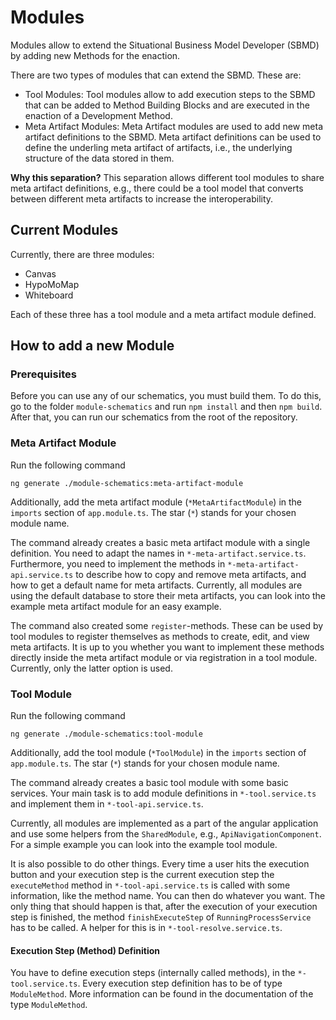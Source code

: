 # Modules

Modules allow to extend the Situational Business Model Developer (SBMD)
by adding new Methods for the enaction.

There are two types of modules that can extend the SBMD. These are:

- Tool Modules: Tool modules allow to add execution steps to the SBMD that
  can be added to Method Building Blocks and are executed in the
  enaction of a Development Method.
- Meta Artifact Modules: Meta Artifact modules are used to add new meta artifact
  definitions to the SBMD. Meta artifact definitions can be used to define the underling
  meta artifact of artifacts, i.e., the underlying structure of the data stored in them.

**Why this separation?** This separation allows different tool modules to
share meta artifact definitions, e.g., there could be a tool model that
converts between different meta artifacts to increase the interoperability.

## Current Modules

Currently, there are three modules:

- Canvas
- HypoMoMap
- Whiteboard

Each of these three has a tool module and a meta artifact module defined.

## How to add a new Module

### Prerequisites

Before you can use any of our schematics, you must build them.
To do this, go to the folder `module-schematics` and run `npm install`
and then `npm build`. After that, you can run our schematics from
the root of the repository.

### Meta Artifact Module

Run the following command

```
ng generate ./module-schematics:meta-artifact-module
```

Additionally, add the meta artifact module (`*MetaArtifactModule`) in the `imports` section
of `app.module.ts`. The star (`*`) stands for your chosen module name.

The command already creates a basic meta artifact module with a single
definition. You need to adapt the names in `*-meta-artifact.service.ts`.
Furthermore, you need to implement the methods in `*-meta-artifact-api.service.ts` to
describe how to copy and remove meta artifacts, and how to get a default name
for meta artifacts. Currently, all modules are using the default database to store their
meta artifacts, you can look into the example meta artifact module for an easy example.

The command also created some `register`-methods. These can be used by tool modules
to register themselves as methods to create, edit, and view meta artifacts. It is up to you
whether you want to implement these methods directly inside the meta artifact module or via registration
in a tool module. Currently, only the latter option is used.

### Tool Module

Run the following command

```
ng generate ./module-schematics:tool-module
```

Additionally, add the tool module (`*ToolModule`) in the `imports` section
of `app.module.ts`. The star (`*`) stands for your chosen module name.

The command already creates a basic tool module with some basic services.
Your main task is to add module definitions in `*-tool.service.ts` and implement them
in `*-tool-api.service.ts`.

Currently, all modules are implemented as a part of the angular application and use some helpers from
the `SharedModule`, e.g., `ApiNavigationComponent`.
For a simple example you can look into the example tool module.

It is also possible to do other things. Every time a user hits the
execution button and your execution step is the current execution step
the `executeMethod` method in `*-tool-api.service.ts` is called with some
information, like the method name. You can then do whatever you want. The only thing
that should happen is that, after the execution of your execution step is finished,
the method `finishExecuteStep` of `RunningProcessService` has to be called. A helper for this is in
`*-tool-resolve.service.ts`.

#### Execution Step (Method) Definition

You have to define execution steps (internally called methods), in
the `*-tool.service.ts`. Every execution step definition has to be of type `ModuleMethod`.
More information can be found in the documentation of the type `ModuleMethod`.
